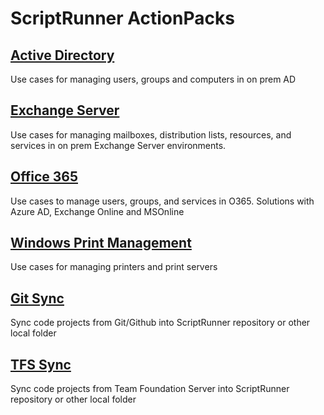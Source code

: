 # ScriptRunner ActionPacks

## [Active Directory](./ActiveDirectory)
Use cases for managing users, groups and computers in on prem AD

## [Exchange Server](./Exchange)
Use cases for managing mailboxes, distribution lists, resources, and services in on prem Exchange Server environments.

## [Office 365](./O365)
Use cases to manage users, groups, and services in O365. Solutions with Azure AD, Exchange Online and MSOnline

## [Windows Print Management](./WinPrintManagement)
Use cases for managing printers and print servers

## [Git Sync](./GitSync)
Sync code projects from Git/Github into ScriptRunner repository or other local folder

## [TFS Sync](./TFS)
Sync code projects from Team Foundation Server into ScriptRunner repository or other local folder
